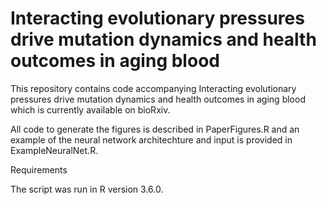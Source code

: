 # Interacting evolutionary pressures drive mutation dynamics and health outcomes in aging blood

This repository contains code accompanying Interacting evolutionary pressures drive mutation dynamics and health outcomes in aging blood which is currently available on bioRxiv. 

All code to generate the figures is described in PaperFigures.R and an example of the neural network architechture and input is provided in ExampleNeuralNet.R. 

Requirements

The script was run in R version 3.6.0. 

